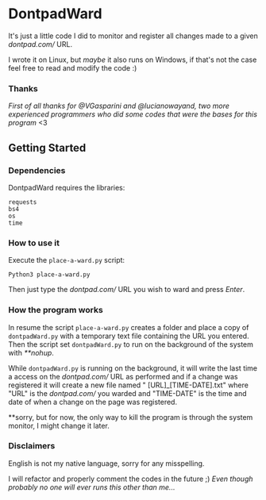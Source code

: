 # DontpadWard

It's just a little code I did to monitor and register all changes made to a given _dontpad.com/_ URL.

I wrote it on Linux, but _maybe_ it also runs on Windows, if that's not the case feel free to read and modify the code :)

### Thanks
  _First of all thanks for @VGasparini and @lucianowayand, two more experienced programmers who did some codes that were the bases for this program_ <3

## Getting Started  
### Dependencies

DontpadWard requires the libraries:
```
requests
bs4
os
time
```


### How to use it

Execute the ```place-a-ward.py``` script:
```
Python3 place-a-ward.py
```
Then just type the _dontpad.com/_ URL you wish to ward and press _Enter_.


### How the program works

In resume the script ```place-a-ward.py``` creates a folder and place a copy of ```dontpadWard.py``` with a temporary text file containing the URL you entered. Then the script set ```dontpadWard.py``` to run on the background of the system with _**nohup_.

While ```dontpadWard.py``` is running on the background, it will write the last time a access on the _dontpad.com/_ URL as performed and if a change was registered it will create a new file named " \[URL]\_\[TIME-DATE].txt" where "URL" is the _dontpad.com/_ you warded and "TIME-DATE" is the time and date of when a change on the page was registered.

  **sorry, but for now, the only way to kill the program is through the system monitor, I might change it later.
  
### Disclaimers

English is not my native language, sorry for any misspelling.

I will refactor and properly comment the codes in the future ;) _Even though probably no one will ever runs this other than me..._
